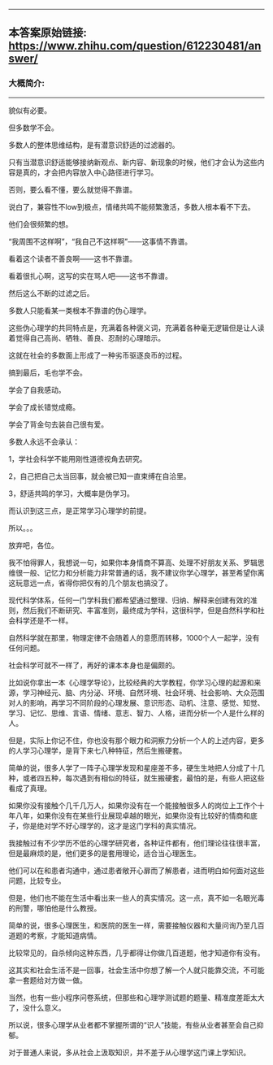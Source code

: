 ----------------------------------------
## 本答案原始链接: https://www.zhihu.com/question/612230481/answer/
### 大概简介: 
----------------------------------------
貌似有必要。

但多数学不会。

多数人的整体思维结构，是有潜意识舒适的过滤器的。

只有当潜意识舒适能够接纳新观点、新内容、新现象的时候，他们才会认为这些内容是真的，才会把内容放入中心路径进行学习。

否则，要么看不懂，要么就觉得不靠谱。

说白了，兼容性不low到极点，情绪共鸣不能频繁激活，多数人根本看不下去。

他们会很频繁的想。

“我周围不这样啊”，“我自己不这样啊”——这事情不靠谱。

看着这个读者不善良啊——这书不靠谱。

看着很扎心啊，这写的实在骂人吧——这书不靠谱。

然后这么不断的过滤之后。

多数人只能看某一类根本不靠谱的伪心理学。

这些伪心理学的共同特点是，充满着各种褒义词，充满着各种毫无逻辑但是让人读着觉得自己高尚、牺牲、善良、忍耐的心理暗示。

这就在社会的多数面上形成了一种劣币驱逐良币的过程。

搞到最后，毛也学不会。

学会了自我感动。

学会了成长错觉成瘾。

学会了背金句去装自己很有爱。

多数人永远不会承认：

1，学社会科学不能用刚性道德视角去研究。

2，自己把自己太当回事，就会被已知一直束缚在自洽里。

3，舒适共鸣的学习，大概率是伪学习。

而认识到这三点，是正常学习心理学的前提。

所以。。。

放弃吧，各位。







我不怕得罪人，我想说一句，如果你本身情商不算高、处理不好朋友关系、罗辑思维很一般、记忆力和分析能力非常普通的话，我不建议你学心理学，甚至希望你离这玩意远一点，省得你把仅有的几个朋友也搞没了。




现代科学体系，任何一门学科我们都希望通过整理、归纳、解释来创建有效的准则，然后我们不断研究、丰富准则，最终成为学科，这很科学，但是自然科学和社会科学还是不一样。

自然科学就在那里，物理定律不会随着人的意愿而转移，1000个人一起学，没有任何问题。

社会科学可就不一样了，再好的课本本身也是偏颇的。

比如说你拿出一本《心理学导论》，比较经典的大学教程，你学习心理的起源和来源，学习神经元、脑、内分泌、环境、自然环境、社会环境、社会影响、大众范围对人的影响，再学习不同阶段的心理发展、意识形态、动机、注意、感觉、知觉、学习、记忆、思维、言语、情绪、意志、智力、人格，进而分析一个人是什么样的人。




但是，实际上你记不住，你也没有那个眼力和洞察力分析一个人的上述内容，更多的人学习心理学，是背下来七八种特征，然后生搬硬套。




简单的说，很多人学了一阵子心理学发现和星座差不多，硬生生地把人分成了十几种，或者四五种，每次遇到有相似的特征，就生搬硬套，最怕的是，有些人把这些看成了真理。




如果你没有接触个几千几万人，如果你没有在一个能接触很多人的岗位上工作个十年八年，如果你没有在某些行业展现卓越的眼光，如果你没有比较好的情商和底子，你是绝对学不好心理学的，这才是这门学科的真实情况。




我接触过有不少学历不低的心理学研究者，各种证件都有，他们理论往往很丰富，但是最麻烦的是，他们更多的是套用理论，适合当心理医生。

他们可以在和患者沟通中，通过患者敞开心扉而了解患者，进而明白如何面对这些问题，比较专业。




但是，他们也不能在生活中看出来一些人的真实情况。这一点，真不如一名眼光毒的刑警，哪怕他是什么教授。




简单的说，很多心理医生，和医院的医生一样，需要接触仪器和大量问询乃至几百道题的考察，才能知道病情。

比较常见的，自杀倾向这种东西，几乎都得让你做几百道题，他才知道你有没有。




这其实和社会生活不是一回事，社会生活中你想了解一个人就只能靠交流，不可能拿一套题给对方做一做。

当然，也有一些小程序问卷系统，但那些和心理学测试题的题量、精准度差距太大了，没什么意义。




所以说，很多心理学从业者都不掌握所谓的“识人”技能，有些从业者甚至会自己抑郁。




对于普通人来说，多从社会上汲取知识，并不差于从心理学这门课上学知识。